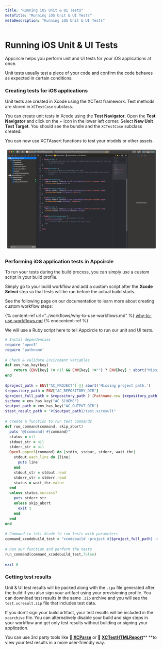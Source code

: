 ```yaml
---
title: "Running iOS Unit & UI Tests"
metaTitle: "Running iOS Unit & UI Tests"
metaDescription: "Running iOS Unit & UI Tests"
---
```

# Running iOS Unit & UI Tests

Appcircle helps you perform unit and UI tests for your iOS applications at once.

Unit tests usually test a piece of your code and confirm the code behaves as expected in certain conditions.

### Creating tests for iOS applications

Unit tests are created in Xcode using the XCTest framework. Test methods are stored in `XCTestCase` subclass.

You can create unit tests in Xcode using the **Test Navigator**. Open the **Test Navigator** and click on the + icon in the lower left corner. Select **New Unit Test Target**. You should see the bundle and the `XCTestCase` subclass created.

You can now use XCTAssert functions to test your models or other assets.

![](../assets/14-01-iOS-Unit-Tests.jpg)

### Performing iOS application tests in Appcircle

To run your tests during the build process, you can simply use a custom script in your build profile.

Simply go to your build workflow and add a custom script after the **Xcode Select** step so that tests will be run before the actual build starts.

See the following page on our documentation to learn more about creating custom workflow steps:

{% content-ref url="../workflows/why-to-use-workflows.md" %}
[why-to-use-workflows.md](../workflows/why-to-use-workflows.md)
{% endcontent-ref %}

We will use a Ruby script here to tell Appcircle to run our unit and UI tests.

```ruby
# Instal dependencies
require 'open3'
require 'pathname'

# Check & validate Enviroment Variables
def env_has_key(key)
	return (ENV[key] != nil && ENV[key] !="") ? ENV[key] : abort("Missing #{key}.")
end

$project_path = ENV["AC_PROJECT"] || abort('Missing project path.')
$repository_path = ENV["AC_REPOSITORY_DIR"]
$project_full_path = $repository_path ? (Pathname.new $repository_path).join($project_path) : $project_path
$scheme = env_has_key("AC_SCHEME")
$output_path = env_has_key("AC_OUTPUT_DIR")
$test_result_path = "#{$output_path}/test.xcresult"

# Create a function to run test commands
def run_command(command, skip_abort)
  puts "@[command] #{command}"
  status = nil
  stdout_str = nil
  stderr_str = nil
  Open3.popen3(command) do |stdin, stdout, stderr, wait_thr|
    stdout.each_line do |line|
      puts line
    end
    stdout_str = stdout.read
    stderr_str = stderr.read
    status = wait_thr.value
  end
  unless status.success?
    puts stderr_str
    unless skip_abort
      exit 1
    end
  end
end

# Command to tell Xcode to run tests with parameters
command_xcodebuild_test = "xcodebuild -project #{$project_full_path} -scheme #{$scheme} -destination 'platform=iOS Simulator,name=iPhone 11,OS=latest' -resultBundlePath #{$test_result_path} test COMPILER_INDEX_STORE_ENABLE=NO"

# Run our function and perform the tests
run_command(command_xcodebuild_test,false)

exit 0
```

### Getting test results

Unit & UI test results will be packed along with the `.ipa` file generated after the build if you also sign your artifact using your provisioning profile. You can download test results in the same `.zip` archive and you will see the `test.xcresult.zip` file that includes test data.

If you don't sign your build artifact, your test results will be included in the `xcarchive` file. You can alternatively disable your build and sign steps in your workflow and get only test results without building or signing your application.

You can use 3rd party tools like :link: [**XCParse**](https://github.com/ChargePoint/xcparse) or :link: [**XCTestHTMLReport**](https://github.com/TitouanVanBelle/XCTestHTMLReport)** **to view your test results in a more user-friendly way.
